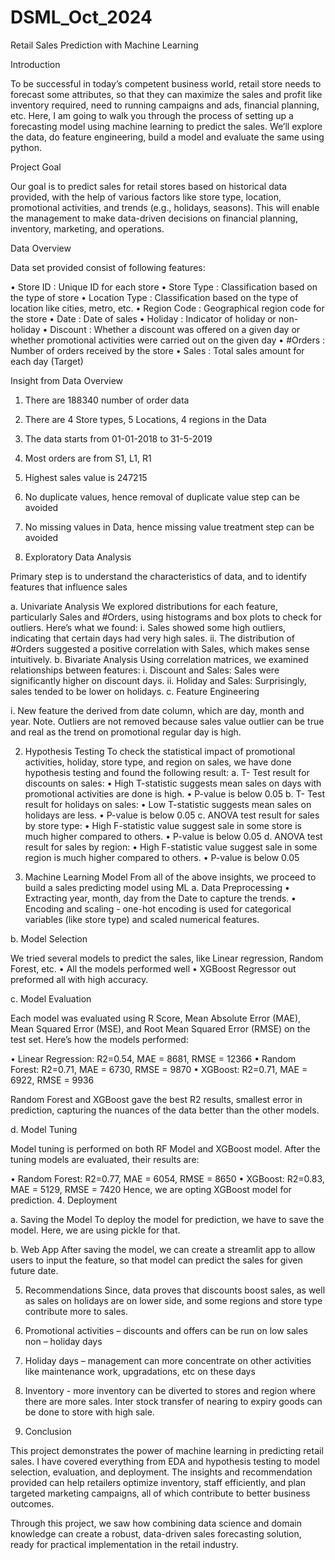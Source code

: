 # DSML_Oct_2024
 
Retail Sales Prediction with Machine Learning

Introduction

To be successful in today’s competent business world, retail store needs to forecast some attributes, so that they can maximize the sales and profit like inventory required, need to running campaigns and ads, financial planning, etc. Here, I am going to walk you through the process of setting up a forecasting model using machine learning to predict the sales. We’ll explore the data, do feature engineering, build a model and evaluate the same using python.

Project Goal

Our goal is to predict sales for retail stores based on historical data provided, with the help of various factors like store type, location, promotional activities, and trends (e.g., holidays, seasons). This will enable the management to make data-driven decisions on financial planning, inventory, marketing, and operations.

Data Overview

Data set provided consist of following features:

•	Store ID		: Unique ID for each store
•	Store Type		: Classification based on the type of store
•	Location Type	: Classification based on the type of location like cities, metro, etc.
•	Region Code		: Geographical region code for the store
•	Date			: Date of sales
•	Holiday		: Indicator of holiday or non-holiday
•	Discount		: Whether a discount was offered on a given day or whether   promotional activities were carried out on the given day
•	#Orders		: Number of orders received by the store
•	Sales			: Total sales amount for each day (Target)

Insight from Data Overview

1.	There are 188340 number of order data
2.	There are 4 Store types, 5 Locations, 4 regions in the Data
3.	The data starts from 01-01-2018 to 31-5-2019
4.	Most orders are from S1, L1, R1
5.	Highest sales value is 247215
6.	No duplicate values, hence removal of duplicate value step can be avoided
7.	No missing values in Data, hence missing value treatment step can be avoided


1.	Exploratory Data Analysis

Primary step is to understand the characteristics of data, and to identify features that influence sales
	
a.	Univariate Analysis
	We explored distributions for each feature, particularly Sales and #Orders, using histograms and box plots to check for outliers. Here’s what we found:
i.	Sales showed some high outliers, indicating that certain days had very high sales.
ii.	The distribution of #Orders suggested a positive correlation with Sales, which makes sense intuitively.
b.	Bivariate Analysis
	Using correlation matrices, we examined relationships between features:
i.	Discount and Sales: Sales were significantly higher on discount days.
ii.	Holiday and Sales: Surprisingly, sales tended to be lower on holidays.
c.	Feature Engineering

i.	New feature the derived from date column, which are day, month and year.
Note. Outliers are not removed because sales value outlier can be true and real as the trend on promotional regular day is high. 


2.	Hypothesis Testing
To check the statistical impact of promotional activities, holiday, store type, and region on sales, we have done hypothesis testing and found the following result:
a.	T- Test result for discounts on sales: 
•	 High T-statistic suggests mean sales on days with promotional activities are done is high.
•	P-value is below 0.05
b.	T- Test result for holidays on sales: 
•	 Low T-statistic suggests mean sales on holidays are less.
•	P-value is below 0.05
c.	ANOVA test result for sales by store type:
•	High F-statistic value suggest sale in some store is much higher compared to others.
•	P-value is below 0.05
d.	ANOVA test result for sales by region:
•	High F-statistic value suggest sale in some region is much higher compared to others.
•	P-value is below 0.05

3.	Machine Learning Model
From all of the above insights, we proceed to build a sales predicting model using ML
a.	Data Preprocessing
•	Extracting year, month, day from the Date to capture the trends.
•	Encoding and scaling - one-hot encoding is used for categorical variables (like store type) and scaled numerical features.

b.	Model Selection

We tried several models to predict the sales, like Linear regression, Random Forest, etc.
•	All the models performed well
•	XGBoost Regressor out preformed all with high accuracy.

c.	Model Evaluation 

Each model was evaluated using R Score, Mean Absolute Error (MAE), Mean Squared Error (MSE), and Root Mean Squared Error (RMSE) on the test set. Here’s how the models performed:

•	Linear Regression: R2=0.54, MAE = 8681, RMSE = 12366
•	Random Forest: R2=0.71, MAE = 6730, RMSE = 9870
•	XGBoost: R2=0.71, MAE = 6922, RMSE = 9936

Random Forest and XGBoost gave the best R2 results, smallest error in prediction, capturing the nuances of the data better than the other models.

d.	Model Tuning

Model tuning is performed on both RF Model and XGBoost model. After the tuning models are evaluated, their results are:

•	Random Forest: R2=0.77, MAE = 6054, RMSE = 8650
•	XGBoost: R2=0.83, MAE = 5129, RMSE = 7420
		Hence, we are opting XGBoost model for prediction.
4.	Deployment

a.	Saving the Model
To deploy the model for prediction, we have to save the model. Here, we are using pickle for that.

b.	Web App
After saving the model, we can create a streamlit app to allow users to input the feature, so that model can predict the sales for given future date.

5.	Recommendations
	Since, data proves that discounts boost sales, as well as sales on holidays are on lower side, and some regions and store type contribute more to sales.
1.	Promotional activities – discounts and offers can be run on low sales non – holiday days
2.	Holiday days – management can more concentrate on other activities like maintenance work, upgradations, etc on these days
3.	Inventory - more inventory can be diverted to stores and region where there are more sales. Inter stock transfer of nearing to expiry goods can be done to store with high sale.

6.	Conclusion

This project demonstrates the power of machine learning in predicting retail sales. I have covered everything from EDA and hypothesis testing to model selection, evaluation, and deployment. The insights and recommendation provided can help retailers optimize inventory, staff efficiently, and plan targeted marketing campaigns, all of which contribute to better business outcomes.

Through this project, we saw how combining data science and domain knowledge can create a robust, data-driven sales forecasting solution, ready for practical implementation in the retail industry.

